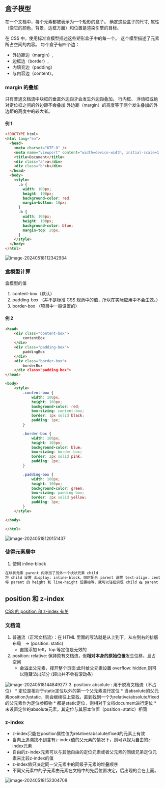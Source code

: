 ## 盒子模型

在一个文档中，每个元素都被表示为一个矩形的盒子。
确定这些盒子的尺寸, 属性（像它的颜色，背景，边框方面）和位置是渲染引擎的目标。

在 CSS 中，使用标准盒模型描述这些矩形盒子中的每一个。
这个模型描述了元素所占空间的内容。
每个盒子有四个边：

- 外边距边（margin）,
- 边框边（border）,
- 内填充边（padding）
- 与内容边（content）。

### margin 的叠加

只有普通文档流中块框的垂直外边距才会发生外边距叠加。
行内框、 浮动框或绝对定位框之间的外边距不会叠加
外边距（margin）的高度等于两个发生叠加的外边距的高度中的较大者。

#### 例 1

```html
<!DOCTYPE html>
<html lang="en">
  <head>
    <meta charset="UTF-8" />
    <meta name="viewport" content="width=device-width, initial-scale=1.0" />
    <title>Document</title>
    <div class="a">a</div>
    <div class="b">b</div>
  </head>
  <body>
    <style>
      .a {
        width: 100px;
        height: 100px;
        background-color: red;
        margin-bottom: 10px;
      }
      .b {
        width: 100px;
        height: 100px;
        background-color: blue;
        margin-top: 20px;
      }
    </style>
  </body>
</html>
```

![image-20240518112342934](https://gitee.com/hanosong/picgo_drawingbed/raw/master/image-20240518112342934.png)

### 盒模型计算

盒模型的值

1. content-box（默认）
2. padding-box （并不是标准 CSS 规范中的值，所以在实际应用中不会生效。）
3. border-box （项目中一般设置的）

#### 例 2

```html
<head>
    <div class="content-box">
        contentBox
    </div>
    <div class="padding-box">
        paddingBox
    </div>
    <div class="border-box">
        borderBox
    </div class="padding-box">
</head>

<body>
    <style>
        .content-box {
            width: 100px;
            height: 100px;
            background-color: red;
            box-sizing: content-box;
            border: 1px solid black;
            padding: 1px;
        }

        .border-box {
            width: 100px;
            height: 100px;
            background-color: blue;
            box-sizing: border-box;
            border: 2px solid pink;
            padding: 2px;
        }

        .padding-box {
            width: 100px;
            height: 100px;
            background-color: green;
            box-sizing: padding-box;
            border: 3px solid yellow;
            padding: 3px;
        }
    </style>

</body>

</html>
```

![image-20240518120151437](https://gitee.com/hanosong/picgo_drawingbed/raw/master/image-20240518120151437.png)

### 使得元素居中

1. 使用 inline-block

```md
在块状元素 parent 内添加了另外一个块状元素 child
将 child 设置 display: inline-block，同时配合 parent 设置 text-align: center，就可以设置 child 在 parent 内横向居中
将 parent 的 height 和 line-height 设置相等，就可以轻松实现 child 在 parent 内纵向居中啦
```

## position 和 z-index

[CSS 的 position 和 z-index 有关](https://godbasin.github.io/2016/06/25/about-position/)

### 文档流

1. 普通流（正常文档流）：在 HTML 里面的写法就是从上到下，从左到右的排版布局　=> (position: static)
   - 直接添加 left，top 等定位是无效的
2. position: relative: 保持原有文档流，但**相对本身的原始位置**发生位移，且占空间
   - 会溢出父元素，撑开整个页面:此时给父元素设置 overflow: hidden;则可以隐藏溢出部分 (超出并不会有滚动条)

![image-20240518144849277](https://gitee.com/hanosong/picgo_drawingbed/raw/master/image-20240518144849277.png)
3. position: absolute : 用于脱离文档流（不占位）
    * 定位是相对于static定位以外的第一个父元素进行定位
    * 当absolute的父元素position为static，则会继续往上查找，直到找到一个为relative/absolute/fixed的父元素作为定位参照物
    * 都是static定位，则相对于文档document进行定位
    * 未设置定位的absolute元素，其定位与其原本位置（position=static）相同

### z-index
* z-index只能在position属性值为relative/absolute/fixed的元素上有效
* 当向上追溯找不到含有z-index值的父元素的情况下，则可以视为自由的z-index元素
* 自由的z-index元素可以与其他自由的定位元素或者父元素的同级兄弟定位元素来比较z-index的值
* z-index值只决定同一父元素中的同级子元素的堆叠顺序
* 不同父元素中的子元素由元素在文档中的先后位置决定，后出现的会在上面。

![image-20240518152304708](https://gitee.com/hanosong/picgo_drawingbed/raw/master/image-20240518152304708.png)

